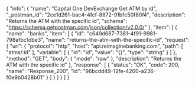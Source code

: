 {
  "info": {
    "name": "Capital One DevExchange Get ATM by id",
    "_postman_id": "2ce1d261-bac4-4fcf-8872-91b1c50f80f4",
    "description": "Returns the ATM with the specific id",
    "schema": "https://schema.getpostman.com/json/collection/v2.0.0/"
  },
  "item": [
    {
      "name": "banks",
      "item": [
        {
          "id": "c649d687-7381-4f91-9981-798afbc1dbe3",
          "name": "returns-the-atm-with-the-specific-id",
          "request": {
            "url": {
              "protocol": "http",
              "host": "api.reimaginebanking.com",
              "path": [
                "atms/:id"
              ],
              "variable": [
                {
                  "id": "id",
                  "value": "{}",
                  "type": "string"
                }
              ]
            },
            "method": "GET",
            "body": {
              "mode": "raw"
            },
            "description": "Returns the ATM with the specific id"
          },
          "response": [
            {
              "status": "OK",
              "code": 200,
              "name": "Response_200",
              "id": "96bcdd49-12fe-4200-a236-f0e9b0428b01"
            }
          ]
        }
      ]
    }
  ]
}